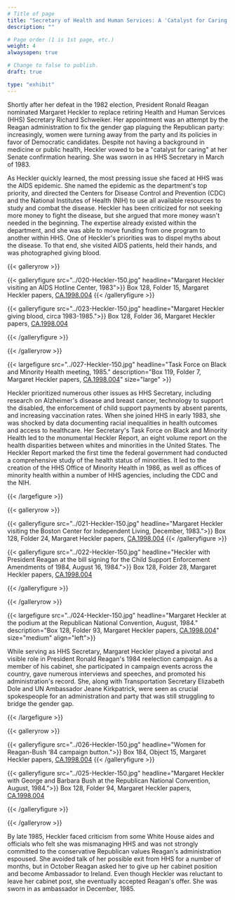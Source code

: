 ```yaml
---
# Title of page
title: "Secretary of Health and Human Services: A 'Catalyst for Caring'"
description: ""

# Page order (1 is 1st page, etc.)
weight: 4
alwaysopen: true

# Change to false to publish.
draft: true

type: "exhibit"
---
```


Shortly after her defeat in the 1982 election, President Ronald Reagan nominated Margaret Heckler to replace retiring Health and Human Services (HHS) Secretary Richard Schweiker. Her appointment was an attempt by the Reagan administration to fix the gender gap plaguing the Republican party: increasingly, women were turning away from the party and its policies in favor of Democratic candidates. Despite not having a background in medicine or public health, Heckler vowed to be a "catalyst for caring" at her Senate confirmation hearing. She was sworn in as HHS Secretary in March of 1983.

As Heckler quickly learned, the most pressing issue she faced at HHS was the AIDS epidemic. She named the epidemic as the department's top priority, and directed the Centers for Disease Control and Prevention (CDC) and the National Institutes of Health (NIH) to use all available resources to study and combat the disease. Heckler has been criticized for not seeking more money to fight the disease, but she argued that more money wasn't needed in the beginning. The expertise already existed within the department, and she was able to move funding from one program to another within HHS. One of Heckler's priorities was to dispel myths about the disease. To that end, she visited AIDS patients, held their hands, and was photographed giving blood.

{{< galleryrow >}}

{{< galleryfigure src="../020-Heckler-150.jpg"
           headline="Margaret Heckler visiting an AIDS Hotline Center, 1983">}} Box 128, Folder 15, Margaret Heckler papers, [CA.1998.004](https://bc-primo.hosted.exlibrisgroup.com/permalink/f/l6ucgu/ALMA-BC21361016800001021)
{{< /galleryfigure >}}

{{< galleryfigure src="../023-Heckler-150.jpg"
           headline="Margaret Heckler giving blood, circa 1983-1985.">}} Box 128, Folder 36, Margaret Heckler papers, [CA.1998.004](https://bc-primo.hosted.exlibrisgroup.com/permalink/f/l6ucgu/ALMA-BC21361016800001021)

{{< /galleryfigure >}}

{{< /galleryrow >}}

{{< largefigure src="../027-Heckler-150.jpg"
                headline="Task Force on Black and Minority Health meeting, 1985."
                description="Box 119, Folder 7, Margaret Heckler papers, [CA.1998.004](https://bc-primo.hosted.exlibrisgroup.com/permalink/f/l6ucgu/ALMA-BC21361016800001021)"
                size="large" >}}

Heckler prioritized numerous other issues as HHS Secretary, including research on Alzheimer's disease and breast cancer, technology to support the disabled, the enforcement of child support payments by absent parents, and increasing vaccination rates. When she joined HHS in early 1983, she was shocked by data documenting racial inequalities in health outcomes and access to healthcare. Her Secretary's Task Force on Black and Minority Health led to the monumental Heckler Report, an eight volume report on the health disparities between whites and minorities in the United States. The Heckler Report marked the first time the federal government had conducted a comprehensive study of the health status of minorities. It led to the creation of the HHS Office of Minority Health in 1986, as well as offices of minority health within a number of HHS agencies, including the CDC and the NIH.

{{< /largefigure >}}

{{< galleryrow >}}

{{< galleryfigure src="../021-Heckler-150.jpg"
           headline="Margaret Heckler visiting the Boston Center for Independent Living, December, 1983.">}} Box 128, Folder 24, Margaret Heckler papers, [CA.1998.004](https://bc-primo.hosted.exlibrisgroup.com/permalink/f/l6ucgu/ALMA-BC21361016800001021)
{{< /galleryfigure >}}

{{< galleryfigure src="../022-Heckler-150.jpg"
           headline="Heckler with President Reagan at the bill signing for the Child Support Enforcement Amendments of 1984, August 16, 1984.">}} Box 128, Folder 28, Margaret Heckler papers, [CA.1998.004](https://bc-primo.hosted.exlibrisgroup.com/permalink/f/l6ucgu/ALMA-BC21361016800001021)

{{< /galleryfigure >}}

{{< /galleryrow >}}

{{< largefigure src="../024-Heckler-150.jpg"
                headline="Margaret Heckler at the podium at the Republican National Convention, August, 1984."
                description="Box 128, Folder 93, Margaret Heckler papers, [CA.1998.004](https://bc-primo.hosted.exlibrisgroup.com/permalink/f/l6ucgu/ALMA-BC21361016800001021)"
                size="medium"
					align="left">}}

While serving as HHS Secretary, Margaret Heckler played a pivotal and visible role in President Ronald Reagan's 1984 reelection campaign. As a member of his cabinet, she participated in campaign events across the country, gave numerous interviews and speeches, and promoted his administration's record. She, along with Transportation Secretary Elizabeth Dole and UN Ambassador Jeane Kirkpatrick, were seen as crucial spokespeople for an administration and party that was still struggling to bridge the gender gap.

{{< /largefigure >}}

{{< galleryrow >}}

{{< galleryfigure src="../026-Heckler-150.jpg"
           headline="Women for Reagan-Bush ‘84 campaign button.">}} Box 184, Object 15, Margaret Heckler papers, [CA.1998.004](https://bc-primo.hosted.exlibrisgroup.com/permalink/f/l6ucgu/ALMA-BC21361016800001021)
{{< /galleryfigure >}}

{{< galleryfigure src="../025-Heckler-150.jpg"
           headline="Margaret Heckler with George and Barbara Bush at the Republican National Convention, August, 1984.">}} Box 128, Folder 94, Margaret Heckler papers, [CA.1998.004](https://bc-primo.hosted.exlibrisgroup.com/permalink/f/l6ucgu/ALMA-BC21361016800001021)

{{< /galleryfigure >}}

{{< /galleryrow >}}

By late 1985, Heckler faced criticism from some White House aides and officials who felt she was mismanaging HHS and was not strongly committed to the conservative Republican values Reagan's administration espoused. She avoided talk of her possible exit from HHS for a number of months, but in October Reagan asked her to give up her cabinet position and become Ambassador to Ireland. Even though Heckler was reluctant to leave her cabinet post, she eventually accepted Reagan's offer. She was sworn in as ambassador in December, 1985.

